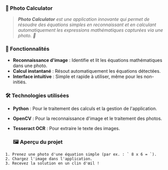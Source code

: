 ### 📸 Photo Calculator  

>_**Photo Calculator** est une application innovante qui permet de résoudre des équations simples en reconnaissant et en calculant automatiquement les expressions mathématiques capturées via une photo. 🚀_



### 🌟 Fonctionnalités  
- **Reconnaissance d'image** : Identifie et lit les équations mathématiques dans une photo.  
- **Calcul instantané** : Résout automatiquement les équations détectées.  
- **Interface intuitive** : Simple et rapide à utiliser, même pour les non-initiés.  


### 🛠️ Technologies utilisées  
- **Python** : Pour le traitement des calculs et la gestion de l'application.  
- **OpenCV** : Pour la reconnaissance d'image et le traitement des photos.  
- **Tesseract OCR** : Pour extraire le texte des images.  
  

  	
	### 🖼️ Aperçu du projet
``` 
1. Prenez une photo d'une équation simple (par ex. : ` 8 x 6 = `).  
2. Chargez l'image dans l'application.    
3. Recevez la solution en un clin d'œil ! 

